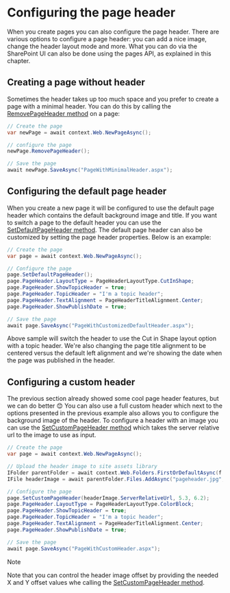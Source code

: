 # Configuring the page header

When you create pages you can also configure the page header. There are various options to configure a page header: you can add a nice image, change the header layout mode and more. What you can do via the SharePoint UI can also be done using the pages API, as explained in this chapter.

## Creating a page without header

Sometimes the header takes up too much space and you prefer to create a page with a minimal header. You can do this by calling the [RemovePageHeader method](https://pnp.github.io/pnpcore/api/PnP.Core.Model.SharePoint.IPage.html#collapsible-PnP_Core_Model_SharePoint_IPage_RemovePageHeader) on a page:

```csharp
// Create the page
var newPage = await context.Web.NewPageAsync();

// configure the page
newPage.RemovePageHeader();

// Save the page
await newPage.SaveAsync("PageWithMinimalHeader.aspx");
```

## Configuring the default page header

When you create a new page it will be configured to use the default page header which contains the default background image and title. If you want to switch a page to the default header you can use the [SetDefaultPageHeader method](https://pnp.github.io/pnpcore/api/PnP.Core.Model.SharePoint.IPage.html#collapsible-PnP_Core_Model_SharePoint_IPage_SetDefaultPageHeader). The default page header can also be customized by setting the page header properties. Below is an example:

```csharp
// Create the page
var page = await context.Web.NewPageAsync();

// Configure the page
page.SetDefaultPageHeader();
page.PageHeader.LayoutType = PageHeaderLayoutType.CutInShape;
page.PageHeader.ShowTopicHeader = true;
page.PageHeader.TopicHeader = "I'm a topic header";
page.PageHeader.TextAlignment = PageHeaderTitleAlignment.Center;
page.PageHeader.ShowPublishDate = true;

// Save the page
await page.SaveAsync("PageWithCustomizedDefaultHeader.aspx");
```

Above sample will switch the header to use the Cut in Shape layout option with a topic header. We're also changing the page title alignment to be centered versus the default left alignment and we're showing the date when the page was published in the header.

## Configuring a custom header

The previous section already showed some cool page header features, but we can do better 😊 You can also use a full custom header which next to the options presented in the previous example also allows you to configure the background image of the header. To configure a header with an image you can use the [SetCustomPageHeader method](https://pnp.github.io/pnpcore/api/PnP.Core.Model.SharePoint.IPage.html#collapsible-PnP_Core_Model_SharePoint_IPage_SetCustomPageHeader_System_String_System_Nullable_System_Double__System_Nullable_System_Double__) which takes the server relative url to the image to use as input.

```csharp
// Create the page
var page = await context.Web.NewPageAsync();

// Upload the header image to site assets library
IFolder parentFolder = await context.Web.Folders.FirstOrDefaultAsync(f => f.Name == "SiteAssets");
IFile headerImage = await parentFolder.Files.AddAsync("pageheader.jpg", System.IO.File.OpenRead($".{Path.DirectorySeparatorChar}pageheader.jpg"));

// Configure the page
page.SetCustomPageHeader(headerImage.ServerRelativeUrl, 5.3, 6.2);
page.PageHeader.LayoutType = PageHeaderLayoutType.ColorBlock;
page.PageHeader.ShowTopicHeader = true;
page.PageHeader.TopicHeader = "I'm a topic header";
page.PageHeader.TextAlignment = PageHeaderTitleAlignment.Center;
page.PageHeader.ShowPublishDate = true;

// Save the page
await page.SaveAsync("PageWithCustomHeader.aspx");
```

> [!Note]
> Note that you can control the header image offset by providing the needed X and Y offset values whe calling the [SetCustomPageHeader method](https://pnp.github.io/pnpcore/api/PnP.Core.Model.SharePoint.IPage.html#collapsible-PnP_Core_Model_SharePoint_IPage_SetCustomPageHeader_System_String_System_Nullable_System_Double__System_Nullable_System_Double__).

